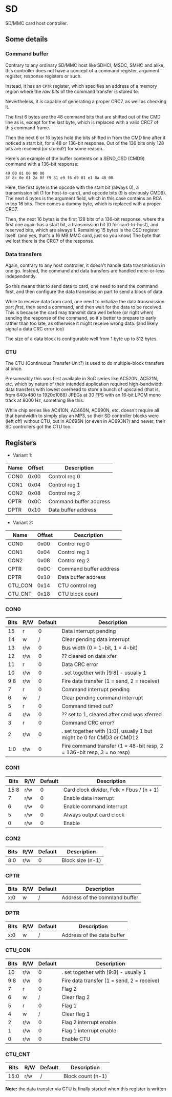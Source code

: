 # SD

SD/MMC card host controller.

## Some details

### Command buffer

Contrary to any ordinary SD/MMC host like SDHCI, MSDC, SMHC and alike, this controller does not
have a concept of a command register, argument register, response registers or such.

Instead, it has an `CPTR` register, which specifies an address of a memory region where the *raw bits*
of the command transfer is stored to.

Nevertheless, it *is* capable of generating a proper CRC7, as well as checking it.

The first 6 bytes are the 48 command bits that are shifted out of the CMD line as is,
except for the last byte, which is replaced with a valid CRC7 of this command frame.

Then the next 6 or 16 bytes hold the bits shifted in from the CMD line after it noticed a start bit,
for a 48 or 136-bit response. Out of the 136 bits only 128 bits are received (or stored?) for some reason..

Here's an example of the buffer contents on a SEND_CSD (CMD9) command with a 136-bit response:
```
49 00 01 00 00 00
3f 8c 0e 01 2a 0f f9 81 e9 f6 d9 01 e1 8a 40 00
```

Here, the first byte is the opcode with the start bit (always 0), a transmission bit (1 for host-to-card),
and opcode bits (9 is obviously CMD9). The next 4 bytes is the argument field,
which in this case contains an RCA in top 16 bits. Then comes a dummy byte, which is replaced with a proper CRC7.

Then, the next 16 bytes is the first 128 bits of a 136-bit response, where the first one again has
a start bit, a transmission bit (0 for card-to-host), and reserved bits, which are always 1.
Remaining 15 bytes is the CSD register itself. (and yes, that's a 16 MB MMC card, just so you know)
The byte that we lost there is the CRC7 of the response.

### Data transfers

Again, contrary to any host controller, it doesn't handle data transmission in one go.
Instead, the command and data transfers are handled more-or-less independently.

So this means that to send data to card, one need to send the command first, and then configure
the data transmission part to send a block of data.

While to receive data from card, one need to initialize the data transmission part *first*,
then send a command, and then wait for the data to be received.
This is because the card may transmit data well before (or right when) sending the response of the command,
so it's better to prepare to early rather than too late, as otherwise it might receive wrong data.
(and likely signal a data CRC error too)

The size of a data block is configurable well from 1 byte up to 512 bytes.

### CTU

The CTU (Continuous Transfer Unit?) is used to do multiple-block transfers at once.

Presumeably this was first available in SoC series like AC520N, AC521N, etc.
which by nature of their intended application required high-bandwidth data transfers with lowest overhead
to store a bunch of upscaled (that is, from 640x480 to 1920x1088) JPEGs at 30 FPS with an 16-bit LPCM mono track at 8000 Hz,
something like this.

While chip series like AC410N, AC460N, AC690N, etc. doesn't require all that bandwidth to simply play an MP3,
so their SD controller blocks were (left off) without CTU, but in AC695N (or even in AC693N?) and newer,
their SD controllers got the CTU too.

## Registers

- Variant 1:

| Name     | Offset | Description                   |
|----------|--------|-------------------------------|
| CON0     | 0x00   | Control reg 0                 |
| CON1     | 0x04   | Control reg 1                 |
| CON2     | 0x08   | Control reg 2                 |
| CPTR     | 0x0C   | Command buffer address        |
| DPTR     | 0x10   | Data buffer address           |

- Variant 2:

| Name     | Offset | Description                   |
|----------|--------|-------------------------------|
| CON0     | 0x00   | Control reg 0                 |
| CON1     | 0x04   | Control reg 1                 |
| CON2     | 0x08   | Control reg 2                 |
| CPTR     | 0x0C   | Command buffer address        |
| DPTR     | 0x10   | Data buffer address           |
| CTU_CON  | 0x14   | CTU control reg               |
| CTU_CNT  | 0x18   | CTU block count               |

### CON0

| Bits  | R/W | Default | Description                                          |
|-------|-----|---------|------------------------------------------------------|
| 15    | r   | 0       | Data interrupt pending                               |
| 14    | w   | /       | Clear pending data interrupt                         |
| 13    | r/w | 0       | Bus width (0 = 1-bit, 1 = 4-bit)                     |
| 12    | r/w | 0       | ?? cleared on data xfer                              |
| 11    | r   | 0       | Data CRC error                                       |
| 10    | r/w | 0       | . set together with [9:8] - usually 1                |
| 9:8   | r/w | 0       | Fire data transfer (1 = send, 2 = receive)           |
| 7     | r   | 0       | Command interrupt pending                            |
| 6     | w   | /       | Clear pending command interrupt                      |
| 5     | r   | 0       | Command timed out?                                   |
| 4     | r/w | 0       | ?? set to 1, cleared after cmd was xferred           |
| 3     | r   | 0       | Command CRC error?                                   |
| 2     | r/w | 0       | . set together with [1:0], usually 1 but might be 0 for CMD3 or CMD12  |
| 1:0   | r/w | 0       | Fire command transfer (1 = 48-bit resp, 2 = 136-bit resp, 3 = no resp) |

### CON1

| Bits  | R/W | Default | Description                                          |
|-------|-----|---------|------------------------------------------------------|
| 15:8  | r/w | 0       | Card clock divider, Fclk = Fbus / (n + 1)            |
| 7     | r/w | 0       | Enable data interrupt                                |
| 6     | r/w | 0       | Enable command interrupt                             |
| 5     | r/w | 0       | Always output card clock                             |
| 0     | r/w | 0       | Enable                                               |

### CON2

| Bits  | R/W | Default | Description                                          |
|-------|-----|---------|------------------------------------------------------|
| 8:0   | r/w | 0       | Block size (n-1)                                     |

### CPTR

| Bits  | R/W | Default | Description                                          |
|-------|-----|---------|------------------------------------------------------|
| x:0   | w   | /       | Address of the command buffer                        |

### DPTR

| Bits  | R/W | Default | Description                                          |
|-------|-----|---------|------------------------------------------------------|
| x:0   | w   | /       | Address of the data buffer                           |

### CTU_CON

| Bits  | R/W | Default | Description                                          |
|-------|-----|---------|------------------------------------------------------|
| 10    | r/w | 0       | . set together with [9:8] - usually 1                |
| 9:8   | r/w | 0       | Fire data transfer (1 = send, 2 = receive)           |
| 7     | r   | 0       | Flag 2                                               |
| 6     | w   | /       | Clear flag 2                                         |
| 5     | r   | 0       | Flag 1                                               |
| 4     | w   | /       | Clear flag 1                                         |
| 2     | r/w | 0       | Flag 2 interrupt enable                              |
| 1     | r/w | 0       | Flag 1 interrupt enable                              |
| 0     | r/w | 0       | Enable CTU                                           |

### CTU_CNT

| Bits  | R/W | Default | Description                                          |
|-------|-----|---------|------------------------------------------------------|
| 15:0  | r/w | /       | Block count (n-1)                                    |

**Note:** the data transfer via CTU is finally started when this register is written
